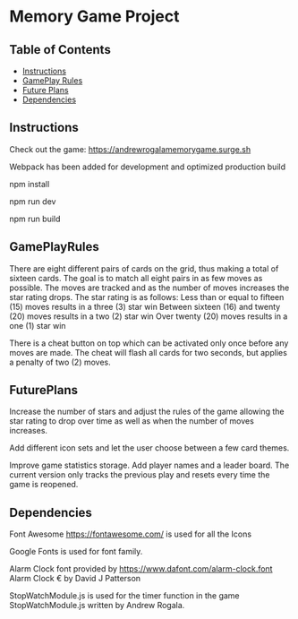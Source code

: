# Memory Game Project

## Table of Contents

* [Instructions](#instructions)
* [GamePlay Rules](#GamePlayRules)
* [Future Plans](#FuturePlans)
* [Dependencies](#Dependencies)

## Instructions

Check out the game: https://andrewrogalamemorygame.surge.sh

Webpack has been added for development and optimized production build

npm install 

npm run dev

npm run build

## GamePlayRules
There are eight different pairs of cards on the grid, thus making a total of sixteen cards.
The goal is to match all eight pairs in as few moves as possible. The moves are tracked and as the number of
moves increases the star rating drops.
The star rating is as follows:
Less than or equal to fifteen (15) moves results in a three (3) star win
Between sixteen (16) and twenty (20) moves results in a two (2) star win
Over twenty (20) moves results in a one (1) star win

There is a cheat button on top which can be activated only once before any moves are made.
The cheat will flash all cards for two seconds,
but applies a penalty of two (2) moves.

## FuturePlans
Increase the number of stars and adjust the rules of the game allowing the star rating to drop over time as well as when the number of moves increases.

Add different icon sets and let the user choose between a few card themes.

Improve game statistics storage. Add player names and a leader board. The current version only tracks the previous play and resets every time the game is reopened.

## Dependencies
Font Awesome https://fontawesome.com/ is used for all the Icons

Google Fonts is used for font family.

Alarm Clock font provided by https://www.dafont.com/alarm-clock.font
Alarm Clock € by David J Patterson

StopWatchModule.js is used for the timer function in the game
StopWatchModule.js written by Andrew Rogala.


